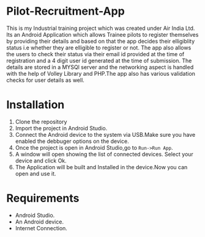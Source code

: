 # Pilot-Recruitment-App
This is my Industrial training project which was created under Air India Ltd. Its an Android Application which allows Trainee pilots
to register themselves by providing their details and based on that the app decides their elligiblity status i.e whether they are elligible to register or not. The app also allows the users to check their status via their email id provided at the time of registration and a 4 digit user id generated at the time of submission. The details are stored in a MYSQl server and the networking aspect is handled with the help of Volley Library and PHP.The app also has various validation checks for user details as well.

# Installation
1. Clone the repository
2. Import the project in Android Studio.
3. Connect the Android device to the system via USB.Make sure you have enabled the debbuger options on the device.
4. Once the project is open in Android Studio,go to `Run->Run App`.
5. A window will open showing the list of connected devices. Select your device and click Ok.
6. The Application will be built and Installed in the device.Now you can open and use it.
# Requirements
- Android Studio.
- An Android device.
- Internet Connection.

